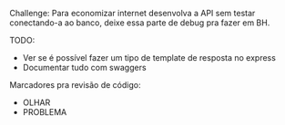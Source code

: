 Challenge: Para economizar internet desenvolva a API sem testar conectando-a ao banco, deixe essa parte de debug pra fazer em BH.

TODO:
- Ver se é possível fazer um tipo de template de resposta no express
- Documentar tudo com swaggers

Marcadores pra revisão de código:
- OLHAR
- PROBLEMA